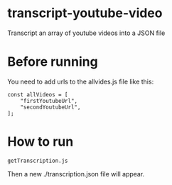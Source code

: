 # transcript-youtube-video
Transcript an array of youtube videos into a JSON file


# Before running
You need to add urls to the allvides.js file like this:
```
const allVideos = [
    "firstYoutubeUrl",
    "secondYoutubeUrl",
];

```

# How to run
```node 
getTranscription.js
```

Then a new ./transcription.json file will appear.